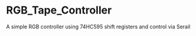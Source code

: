# RGB_Tape_Controller
 A simple RGB controller using 74HC595 shift registers and control via Serail
